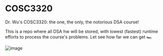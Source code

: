 # COSC3320
Dr. Wu's COSC3320: the one, the only, the notorious DSA course!

This is a repo where all DSA hw will be stored, with lowest (fastest) runtime efforts to process the course's problems.
Let see how far we can get 🏎️

![image](https://github.com/THINNGO2511/COSC3320/assets/55904076/773c424c-8ee0-40ed-8c99-628eacd9e7ea)
